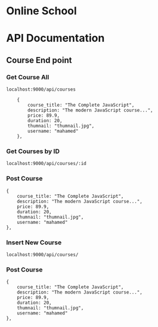 # Online School

# API Documentation

## Course End point

### Get Course All

`localhost:9000/api/courses`

```
    {
        course_title: "The Complete JavaScript",
        description: "The modern JavaScript course...",
        price: 89.9,
        duration: 20,
        thumnail: "thumnail.jpg",
        username: "mahamed"
    },

```

### Get Courses by ID

`localhost:9000/api/courses/:id`

### Post Course 

```
{
    course_title: "The Complete JavaScript",
    description: "The modern JavaScript course...",
    price: 89.9,
    duration: 20,
    thumnail: "thumnail.jpg",
    username: "mahamed"
},

```

### Insert New Course

`localhost:9000/api/courses/`

### Post Course 

```
{
    course_title: "The Complete JavaScript",
    description: "The modern JavaScript course...",
    price: 89.9,
    duration: 20,
    thumnail: "thumnail.jpg",
    username: "mahamed"
},

```

